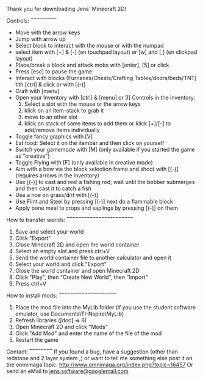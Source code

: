 Thank you for downloading Jens' Minecraft 2D!

Controls:
‾‾‾‾‾‾‾‾‾
- Move with the arrow keys
- Jump with arrow up
- Select block to interact with the mouse or with the numpad
- select item with [+] & [-] (on touchpad layout) or [w] and [,] (on clickpad layout)
- Place/break a block and attack mobs with [enter], [5] or click
- Press [esc] to pause the game
- Interact with blocks (Furnaces/Chests/Crafting Tables/doors/beds/TNT) tith [ctrl] & click or with [(-)]
- Craft with [menu]
- Open your Inventory with [ctrl] & [menu] or [I]
Controls in the inventory:
  1. Select a slot with the mouse or the arrow keys
  2. klick on an item-stack to grab it
  3. move to an other slot
  4. klick on stack of same items to add them or klick [+]/[-] to add/remove items individually
- Toggle fancy graphics with [V]
- Eat food: Select it on the itembar and then click on yourself
- Switch your gamemode with [M] (only available if you started the game as "creative")
- Toggle Flying with [F] (only available in creative mode)
- Aim with a bow via the block selection frame and shoot with [(-)] (requires arrows in the inventory)
- Use [(-)] to cast and reel a fishing rod; wait until the bobber submerges and then cast it to catch a fish
- Use a hoe on grass/dirt with [(-)]
- Use Flint and Steel by pressing [(-)] next do a flammable block
- Apply bone meal to crops and saplings by pressing [(-)] on them


How to transfer worlds:
‾‾‾‾‾‾‾‾‾‾‾‾‾‾‾‾‾‾‾‾‾‾‾
1. Save and select your world
2. Click "Export"
3. Close Minecraft 2D and open the world container
4. Select an empty slot and press ctrl+V
5. Send the world container file to another calculator and open it
6. Select your world and click "Export"
7. Close the world container and open Minecraft 2D
8. Click "Play", then "Create New World", then "Import"
9. Press ctrl+V


How to install mods:
‾‾‾‾‾‾‾‾‾‾‾‾‾‾‾‾‾‾‾‾
1. Place the mod file into the MyLib folder (if you use the student software emulator, use Documents\TI-Nspire\MyLib)
2. Refresh libraries ([doc] => 6)
3. Open Minecraft 2D and click "Mods"
4. Click "Add Mod" and enter the name of the file of the mod
5. Restart the game


Contact:
‾‾‾‾‾‾‾‾
If you found a bug, have a suggestion (other than redstone and 2 layer system ;) or want to tell me something else post it on the omnimaga topic: http://www.omnimaga.org/index.php?topic=16457
Or send an eMail to jens.software@googlemail.com
